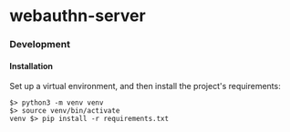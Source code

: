 # webauthn-server

### Development
#### Installation
Set up a virtual environment, and then install the project's requirements:

```code
$> python3 -m venv venv
$> source venv/bin/activate
venv $> pip install -r requirements.txt
```
